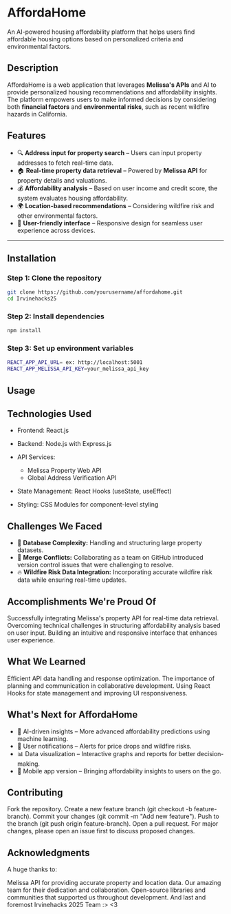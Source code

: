 # AffordaHome

An AI-powered housing affordability platform that helps users find affordable housing options based on personalized criteria and environmental factors.

## **Description**

AffordaHome is a web application that leverages **Melissa's APIs** and AI to provide personalized housing recommendations and affordability insights. The platform empowers users to make informed decisions by considering both **financial factors** and **environmental risks**, such as recent wildfire hazards in California.

## **Features**

- 🔍 **Address input for property search** – Users can input property addresses to fetch real-time data.
- 🏠 **Real-time property data retrieval** – Powered by **Melissa API** for property details and valuations.
- 💰 **Affordability analysis** – Based on user income and credit score, the system evaluates housing affordability.
- 🌍 **Location-based recommendations** – Considering wildfire risk and other environmental factors.
- 📱 **User-friendly interface** – Responsive design for seamless user experience across devices.

---

## **Installation**

### **Step 1: Clone the repository**

```bash
git clone https://github.com/yourusername/affordahome.git
cd Irvinehacks25
```

### **Step 2: Install dependencies**

```bash
npm install
```

### **Step 3: Set up environment variables**

```bash
REACT_APP_API_URL= ex: http://localhost:5001
REACT_APP_MELISSA_API_KEY=your_melissa_api_key
```

## **Usage**

## Technologies Used

- Frontend: React.js
- Backend: Node.js with Express.js
- API Services:

  - Melissa Property Web API
  - Global Address Verification API

- State Management: React Hooks (useState, useEffect)
- Styling: CSS Modules for component-level styling

## Challenges We Faced

- 🔧 **Database Complexity:** Handling and structuring large property datasets.
- 🔀 **Merge Conflicts:** Collaborating as a team on GitHub introduced version control issues that were challenging to resolve.
- 🔥 **Wildfire Risk Data Integration:** Incorporating accurate wildfire risk data while ensuring real-time updates.

## Accomplishments We're Proud Of

Successfully integrating Melissa's property API for real-time data retrieval.
Overcoming technical challenges in structuring affordability analysis based on user input.
Building an intuitive and responsive interface that enhances user experience.

## What We Learned

Efficient API data handling and response optimization.
The importance of planning and communication in collaborative development.
Using React Hooks for state management and improving UI responsiveness.

## What's Next for AffordaHome

- 🧠 AI-driven insights – More advanced affordability predictions using machine learning.
- 🔔 User notifications – Alerts for price drops and wildfire risks.
- 📊 Data visualization – Interactive graphs and reports for better decision-making.
- 📱 Mobile app version – Bringing affordability insights to users on the go.

## Contributing

Fork the repository.
Create a new feature branch (git checkout -b feature-branch).
Commit your changes (git commit -m "Add new feature").
Push to the branch (git push origin feature-branch).
Open a pull request.
For major changes, please open an issue first to discuss proposed changes.

## Acknowledgments
A huge thanks to:

Melissa API for providing accurate property and location data.
Our amazing team for their dedication and collaboration.
Open-source libraries and communities that supported us throughout development.
And last and foremost Irvinehacks 2025 Team :> <3
